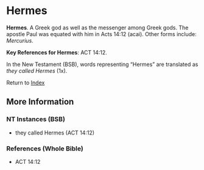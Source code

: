 # Hermes
**Hermes**. 
A Greek god as well as the messenger among Greek gods. The apostle Paul was equated with him in Acts 14:12 (acai). 
Other forms include: 
*Mercurius*. 


**Key References for Hermes**: 
ACT 14:12. 




In the New Testament (BSB), words representing “Hermes” are translated as 
*they called Hermes* (1x). 


Return to [Index](00-Index.md)

## More Information

### NT Instances (BSB)

* they called Hermes (ACT 14:12)



### References (Whole Bible)

* ACT 14:12



